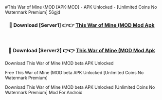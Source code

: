 #This War of Mine (MOD [APK-MOD] - APK Unlocked - [Unlimited Coins No Watermark Premium] 56gjd



<div align="center">

<h3>🔴 Download [Server1] 👉👉 <a href="https://momento.my/?title=This_War_of_Mine_(MOD">This War of Mine (MOD Mod Apk</a></h3><br>

<h3>🔴 Download [Server2] 👉👉 <a href="https://momento.my/?title=This_War_of_Mine_(MOD">This War of Mine (MOD Mod Apk</a></h3>
</div>



Download This War of Mine (MOD beta APK Unlocked

Free This War of Mine (MOD beta APK Unlocked [Unlimited Coins No Watermark Premium]

Download This War of Mine (MOD beta APK Unlocked [Unlimited Coins No Watermark Premium] Mod For Android
